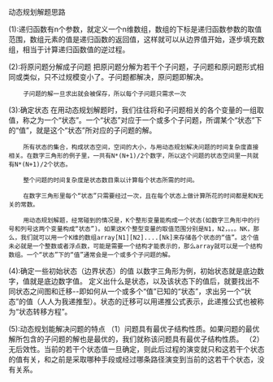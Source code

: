 动态规划解题思路

(1):递归函数有n个参数，就定义一个n维数组，数组的下标是递归函数参数的取值范围，数组元素的值是递归函数的返回值，这样就可以从边界值开始，逐步填充数组，相当于计算递归函数值的逆过程。

(2):将原问题分解成子问题
        把原问题分解为若干个子问题，子问题和原问题形式相同或类似，只不过规模变小了。子问题都解决，原问题即解决。

        子问题的解一旦求出就会被保存，所以每个子问题只需求一次

(3):确定状态
        在用动态规划解题时，我们往往将和子问题相关的各个变量的一组取值，称之为一个“状态”。一个“状态”对应于一个或多个子问题，所谓某个“状态”下的“值”，就是这个“状态”所对应的子问题的解。

        所有状态的集合，构成状态空间，空间的大小，与用动态规划解决问题的时间复杂度直接相关。在数字三角形的例子里，一共有N*(N+1)/2个数字，所以这个问题的状态空间里一共就有N*(N+1)/2个状态。

        整个问题的时间复杂度是状态数目乘以计算每个状态所需的时间。

        在数字三角形里每个“状态”只需要经过一次，且在每个状态上做计算所花的时间都是和N无关的常数。

        用动态规划解题，经常碰到的情况是，K个整形变量能构成一个状态(如数字三角形中的行号和列号这两个变量构成“状态”)。如果这K个整型变量的取值范围分别是N1，N2，。。。NK，那么，我们就可以用一个K维的数组array[N1][N2]....[Nk]来存储各个状态的“值”。这个值未必就是一个整数或者浮点数，可能是需要一个结构才能表示的，那么array就可以是一个结构数组。一个“状态”下的“值”通常会是一个或多个子问题的解。

(4):确定一些初始状态（边界状态）的值
        以数字三角形为例，初始状态就是底边数字，值就是底边数字值。
        定义出什么是状态，以及该状态下的值后，就要找出不同状态之间图和迁移--即如何从一个或多个“值”已知的“状态”，求出另一个“状态”的值（人人为我递推型）。状态的迁移可以用递推公式表示，此递推公式也被称为“状态转移方程”。

(5):动态规划能解决问题的特点
        （1）问题具有最优子结构性质。如果问题的最优解所包含的子问题的解也是最优的，我们就称该问题具有最优子结构性质。
        （2）无后效性。当前的若干个状态值一旦确定，则此后过程的演变就只和这若干个状态的值有关，和之前是采取哪种手段或经过哪条路径演变到当前的这若干个状态，没有关系。